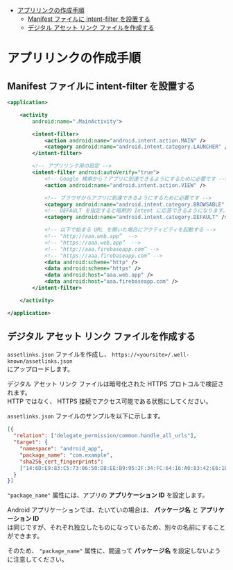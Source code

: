 <!-- TOC START min:1 max:3 link:true asterisk:false update:true -->
- [アプリリンクの作成手順](#アプリリンクの作成手順)
  - [Manifest ファイルに intent-filter を設置する](#manifest-ファイルに-intent-filter-を設置する)
  - [デジタル アセット リンク ファイルを作成する](#デジタル-アセット-リンク-ファイルを作成する)
<!-- TOC END -->


# アプリリンクの作成手順

## Manifest ファイルに intent-filter を設置する

```xml
<application>

    <activity
        android:name=".MainActivity">

        <intent-filter>
            <action android:name="android.intent.action.MAIN" />
            <category android:name="android.intent.category.LAUNCHER" />
        </intent-filter>

        <!-- アプリリンク用の設定 -->
        <intent-filter android:autoVerify="true">
            <!-- Google 検索から？アプリに到達できるようにするために必要です -->
            <action android:name="android.intent.action.VIEW" />

            <!-- ブラウザからアプリに到達できるようにするために必要です -->
            <category android:name="android.intent.category.BROWSABLE" />
            <!-- DEFAULT を指定すると暗黙的 Intent に応答できるようになります。 -->
            <category android:name="android.intent.category.DEFAULT" />

            <!-- 以下で始まる URL を開いた場合にアクティビティを起動する -->
            <!-- "http://aaa.web.app”  -->
            <!-- "https://aaa.web.app”  -->
            <!-- "http://aaa.firebaseapp.com” -->
            <!-- "https://aaa.firebaseapp.com” -->
            <data android:scheme="http" />
            <data android:scheme="https" />
            <data android:host="aaa.web.app" />
            <data android:host="aaa.firebaseapp.com" />
        </intent-filter>

    </activity>

</application>
```


## デジタル アセット リンク ファイルを作成する

`assetlinks.json` ファイルを作成し、 `https://<yoursite>/.well-known/assetlinks.json`  
にアップロードします。

デジタル アセット リンク ファイルは暗号化された HTTPS プロトコルで検証されます。  
HTTP ではなく、 HTTPS 接続でアクセス可能である状態にしてください。

`assetlinks.json` ファイルのサンプルを以下に示します。

```json
[{
  "relation": ["delegate_permission/common.handle_all_urls"],
  "target": {
    "namespace": "android_app",
    "package_name": "com.example",
    "sha256_cert_fingerprints":
    ["14:6D:E9:83:C5:73:06:50:D8:EE:B9:95:2F:34:FC:64:16:A0:83:42:E6:1D:BE:A8:8A:04:96:B2:3F:CF:44:E5"]
  }
}]
```

`"package_name"` 属性には、アプリの **アプリケーション ID** を設定します。

Android アプリケーションでは、たいていの場合は、 **パッケージ名** と **アプリケーション ID**  
は同じですが、それぞれ独立したものになっているため、別々の名前にすることができます。

そのため、 `"package_name"` 属性に、間違って **パッケージ名** を設定しないように注意してください。
